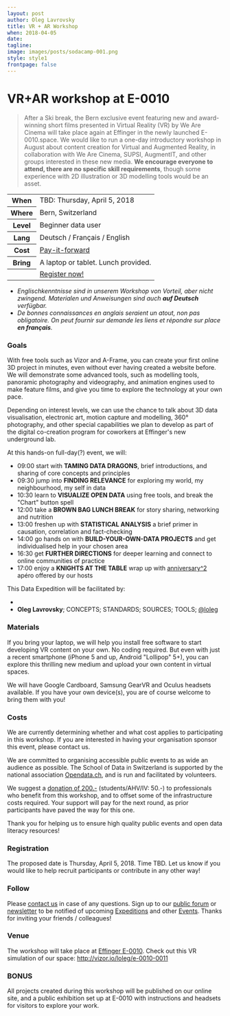 ```yaml
---
layout: post
author: Oleg Lavrovsky
title: VR + AR Workshop
when: 2018-04-05
date: 
tagline:
image: images/posts/sodacamp-001.png
style: style1
frontpage: false
---
```


# VR+AR workshop at E-0010
> After a Ski break, the Bern exclusive event featuring new and award-winning short films presented in Virtual Reality (VR) by We Are Cinema will take place again at Effinger in the newly launched E-0010.space. We would like to run a one-day introductory workshop in August about content creation for Virtual and Augmented Reality, in collaboration with We Are Cinema, SUPSI, AugmentIT, and other groups interested in these new media.
**We encourage everyone to attend, there are no specific skill requirements**, though some experience with 2D illustration or 3D modelling tools would be an asset.

<table>
<tr><th> When </th>
<td>TBD: Thursday, April 5, 2018</td></tr>
<tr><th> Where </th><td>Bern, Switzerland</td></tr>
<tr><th> Level </th><td>Beginner data user</td></tr>
<tr><th> Lang </th><td>Deutsch / Français / English</td></tr>
<tr><th> Cost </th><td><a href="#costs">Pay-it-forward</a></td></tr>
<tr><th> Bring </th><td>A laptop or tablet. Lunch provided.</td></tr>
<tr style="background:url(/images/posts/sodacamp-001.png) bottom;background-size:auto 180%"><th></th><td><a href="#register" class="button special">Register now!</a></td></tr>
</table>

* _Englischkenntnisse sind in unserem Workshop von Vorteil, aber nicht zwingend. Materialen und Anweisungen sind auch **auf Deutsch** verfügbar._
* _De bonnes connaissances en anglais seraient un atout, non pas obligatoire. On peut fournir sur demande les liens et répondre sur place **en français**._

### Goals
With free tools such as Vizor and A-Frame, you can create your first online 3D project in minutes, even without ever having created a website before. We will demonstrate some advanced tools, such as modelling tools, panoramic photography and videography, and animation engines used to make feature films, and give you time to explore the technology at your own pace.

Depending on interest levels, we can use the chance to talk about 3D data visualisation, electronic art, motion capture and modelling, 360° photography, and other special capabilities we plan to develop as part of the digital co-creation program for coworkers at Effinger's new underground lab.

At this hands-on full-day(?) event, we will:

- 09:00 start with **TAMING DATA DRAGONS**, brief introductions, and sharing of core concepts and principles
- 09:30 jump into **FINDING RELEVANCE** for exploring my world, my neighbourhood, my self in data
- 10:30 learn to **VISUALIZE OPEN DATA** using free tools, and break the "Chart" button spell
- 12:00 take a **BROWN BAG LUNCH BREAK** for story sharing, networking and nutrition
- 13:00 freshen up with **STATISTICAL ANALYSIS** a brief primer in causation, correlation and fact-checking
- 14:00 go hands on with **BUILD-YOUR-OWN-DATA PROJECTS** and get individualised help in your chosen area
- 16:30 get **FURTHER DIRECTIONS** for deeper learning and connect to online communities of practice
- 17:00 enjoy a **KNIGHTS AT THE TABLE** wrap up with [anniversary^2](https://blog.soda.camp/001/) apéro offered by our hosts

This Data Expedition will be facilitated by:

-
- **Oleg Lavrovsky**; CONCEPTS; STANDARDS; SOURCES; TOOLS; [@loleg](https://forum.schoolofdata.ch/users/oleg/)

<a name="costs"></a>

### Materials

If you bring your laptop, we will help you install free software to start developing VR content on your own. No coding required. But even with just a recent smartphone (iPhone 5 and up, Android "Lollipop" 5+), you can explore this thrilling new medium and upload your own content in virtual spaces.

We will have Google Cardboard, Samsung GearVR and Oculus headsets available. If you have your own device(s), you are of course welcome to bring them with you!

### Costs

We are currently determining whether and what cost applies to participating in this workshop. If you are interested in having your organisation sponsor this event, please contact us.

We are committed to organising accessible public events to as wide an audience as possible. The School of Data in Switzerland is supported by the national association [Opendata.ch](http://opendata.ch), and is run and facilitated by volunteers.

We suggest a [donation of 200.-](http://opendata.ch/spenden) (students/AHV/IV: 50.-) to professionals who benefit from this workshop, and to offset some of the infrastructure costs required. Your support will pay for the next round, as prior participants have paved the way for this one.

Thank you for helping us to ensure high quality public events and open data literacy resources!

<a name="register"></a>

### Registration

The proposed date is Thursday, April 5, 2018. Time TBD. Let us know if you would like to help recruit participants or contribute in any other way!

<a name="follow"></a>

### Follow

Please [contact us](https://schoolofdata-ch.github.io/#contact) in case of any questions. Sign up to our [public forum](https://forum.schoolofdata.ch) or [newsletter](http://tinyletter.com/schoolofdata-ch) to be notified of upcoming [Expeditions](https://forum.schoolofdata.ch/c/expeditions) and other [Events](https://forum.schoolofdata.ch/c/events). Thanks for inviting your friends / colleagues!

### Venue
The workshop will take place at [Effinger E-0010](https://blog.datalets.ch/e-0010/). Check out this VR simulation of our space: http://vizor.io/loleg/e-0010-0011

### BONUS
All projects created during this workshop will be published on our online site, and a public exhibition set up at E-0010 with instructions and headsets for visitors to explore your work.
